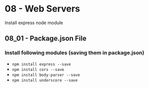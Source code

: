08 - Web Servers
=================

Install express node module

08_01 - Package.json File
--------------------------

### Install following modules (saving them in package.json)

* `npm install express --save`
* `npm install cors --save`
* `npm install body-parser --save`
* `npm install underscore --save`